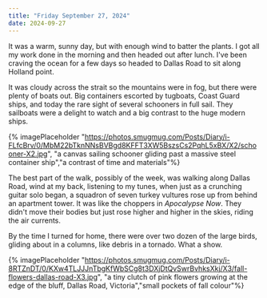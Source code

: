 ```yaml
---
title: "Friday September 27, 2024"
date: 2024-09-27
---
```

It was a warm, sunny day, but with enough wind to batter the plants.  I got all my work done in the morning and then headed out after lunch.  I've been craving the ocean for a few days so headed to Dallas Road to sit along Holland point.  

It was cloudy across the strait so the mountains were in fog, but there were plenty of boats out.  Big containers escorted by tugboats, Coast Guard ships, and today the rare sight of several schooners in full sail.  They sailboats were a delight to watch and a big contrast to the huge modern ships.

{% imagePlaceholder "https://photos.smugmug.com/Posts/Diary/i-FLfcBrv/0/MbM22bTknNNsBVBgd8KFFT3XW5BszsCs2PqhL5xBX/X2/schooner-X2.jpg", "a canvas sailing schooner gliding past a massive steel container ship","a contrast of time and materials"%}

The best part of the walk, possibly of the week, was walking along Dallas Road, wind at my back, listening to my tunes, when just as a crunching guitar solo began, a squadron of seven turkey vultures rose up from behind an apartment tower.  It was like the choppers in _Apocalypse Now_.  They didn't move their bodies but just rose higher and higher in the skies, riding the air currents.

By the time I turned for home, there were over two dozen of the large birds, gliding about in a columns, like debris in a tornado.  What a show.

{% imagePlaceholder "https://photos.smugmug.com/Posts/Diary/i-8RTZnDT/0/KXw4TLJJJnTbgKfWbSCg8t3DXjDtQvSwrBvhksXkj/X3/fall-flowers-dallas-road-X3.jpg", "a tiny clutch of pink flowers growing at the edge of the bluff, Dallas Road, Victoria","small pockets of fall colour"%}
